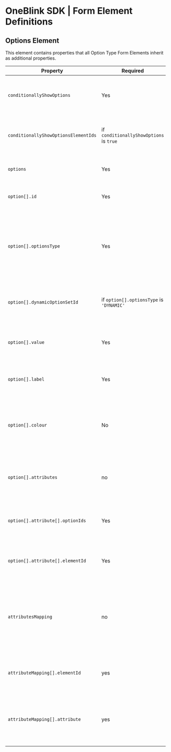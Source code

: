 # OneBlink SDK | Form Element Definitions

## Options Element

This element contains properties that all Option Type Form Elements inherit as additional properties.

| Property                             | Required                                 | Type                 | Default    | Description                                                                                                  |
| ------------------------------------ | ---------------------------------------- | -------------------- | ---------- | ------------------------------------------------------------------------------------------------------------ |
| `conditionallyShowOptions`           | Yes                                      | `boolean`            | `false`    | Whether or not the elements options are to be shown conditionally.                                           |
| `conditionallyShowOptionsElementIds` | if `conditionallyShowOptions` is `true`  | `string[]`           |            | the ID(s) of elements used in the 'conditionally show' process.                                              |
| `options`                            | Yes                                      | `option[]`           |            | An array of options, relevant to the element.                                                                |
| `option[].id`                        | Yes                                      | `string`             | `{guid}`   | The unique identifier for an individual option.                                                              |
| `option[].optionsType`               | Yes                                      | `string`             | `'CUSTOM'` | Whether or not the options set is defined within the form definition (custom), or via an API call (dynamic). |
| `option[].dynamicOptionSetId`        | if `option[].optionsType` is `'DYNAMIC'` | `string`             | `{guid}`   | The ID of the dynamic options set configured in the OneBlink System.                                         |
| `option[].value`                     | Yes                                      | `string`             |            | The value for an individual option, sent with form submission data.                                          |
| `option[].label`                     | Yes                                      | `string`             |            | The label displayed to the user for an individual option.                                                    |
| `option[].colour`                    | No                                       | `string`             |            | The color of the button used to display the option, if the element has `buttons` configured as `true`.       |
| `option[].attributes`                | no                                       | `attribute[]`        |            | An array of option attributes associated with an individual option.                                          |
| `option[].attribute[].optionIds`     | Yes                                      | `string[]`           |            | An array of option IDs associated with an individual option                                                  |
| `option[].attribute[].elementId`     | Yes                                      | `string`             |            | The external element ID used in the 'conditionally show option' process                                      |
| `attributesMapping`                  | no                                       | `attributeMapping[]` |            | Used to map an attribute from a dynamic options source with an option element ID within the form definition  |
| `attributeMapping[].elementId`       | yes                                      | `string`             |            | The ID of the option value for the attribute to be mapped to.                                                |
| `attributeMapping[].attribute`       | yes                                      | `string`             |            | The attribute from the dynamic options set to be mapped to the option element ID.                            |
